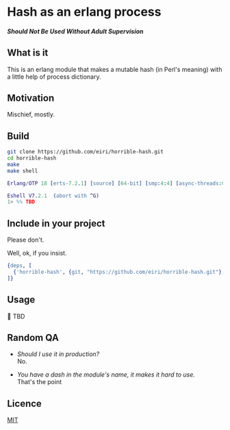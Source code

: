 # Hash as an erlang process
##### Should Not Be Used Without Adult Supervision

## What is it
This is an erlang module that makes a mutable hash (in Perl's meaning) with a little help of process dictionary.

## Motivation
Mischief, mostly.

## Build

```bash
git clone https://github.com/eiri/horrible-hash.git
cd horrible-hash
make
make shell
```

```erlang
Erlang/OTP 18 [erts-7.2.1] [source] [64-bit] [smp:4:4] [async-threads:0] [hipe] [kernel-poll:false] [dtrace]

Eshell V7.2.1  (abort with ^G)
1> %% TBD
```

## Include in your project

Please don't.

Well, ok, if you insist.

```erlang
{deps, [
  {'horrible-hash', {git, "https://github.com/eiri/horrible-hash.git"}, {tag, "0.0.1"}}
]}
```

## Usage

:book: TBD

## Random QA

*   _Should I use it in production?_<br />
    No.

*   _You have a dash in the module's name, it makes it hard to use._<br />
    That's the point

## Licence

[MIT](https://github.com/eiri/horrible-hash/blob/master/LICENSE)
